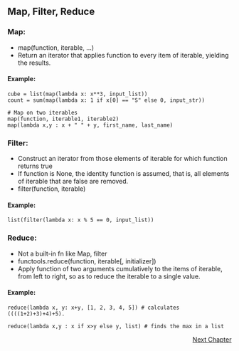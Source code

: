## Map, Filter, Reduce

### Map:
- map(function, iterable, ...)
- Return an iterator that applies function to every item of iterable, yielding the results.

#### Example:

    cube = list(map(lambda x: x**3, input_list))
    count = sum(map(lambda x: 1 if x[0] == "S" else 0, input_str))
    
    # Map on two iterables
    map(function, iterable1, iterable2)
    map(lambda x,y : x + " " + y, first_name, last_name)

### Filter:
- Construct an iterator from those elements of iterable for which function returns true
- If function is None, the identity function is assumed, that is, all elements of iterable that are false are removed.
- filter(function, iterable)

#### Example:

	list(filter(lambda x: x % 5 == 0, input_list))

### Reduce:
- Not a built-in fn like Map, filter
- functools.reduce(function, iterable[, initializer])
- Apply function of two arguments cumulatively to the items of iterable, from left to right, so as to reduce the iterable to a single value.
#### Example:
	reduce(lambda x, y: x+y, [1, 2, 3, 4, 5]) # calculates ((((1+2)+3)+4)+5). 
  
	reduce(lambda x,y : x if x>y else y, list) # finds the max in a list
	
<p align="right">
   <a href="./Practice Questions.md">Next Chapter</a>
</p>
